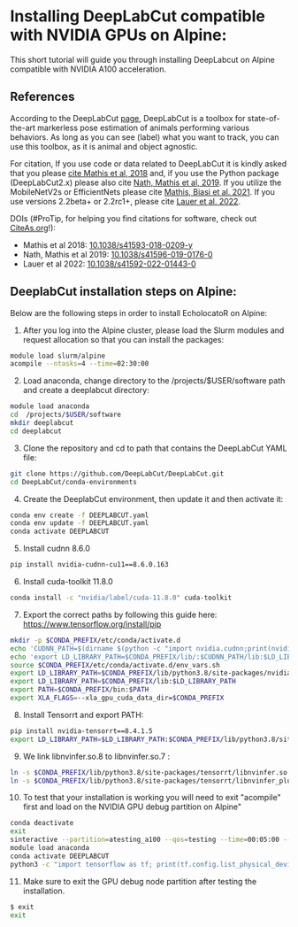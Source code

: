 Installing DeepLabCut compatible with NVIDIA GPUs on Alpine:
============================================================

This short tutorial will guide you through installing DeepLabcut on Alpine compatible with NVIDIA A100 acceleration.

## References

According to the DeepLabCut [page](https://github.com/DeepLabCut/DeepLabCut), DeepLabCut is a toolbox for state-of-the-art 
markerless pose estimation of animals performing various behaviors. As long as you can see (label) what you want to track, 
you can use this toolbox, as it is animal and object agnostic.

For citation, If you use code or data related to DeepLabCut it is kindly asked that you please [cite Mathis et al, 2018](https://www.nature.com/articles/s41593-018-0209-y) 
and, if you use the Python package (DeepLabCut2.x) please also cite [Nath, Mathis et al, 2019](https://doi.org/10.1038/s41596-019-0176-0). 
If you utilize the MobileNetV2s or EfficientNets please cite [Mathis, Biasi et al. 2021](https://openaccess.thecvf.com/content/WACV2021/papers/Mathis_Pretraining_Boosts_Out-of-Domain_Robustness_for_Pose_Estimation_WACV_2021_paper.pdf). 
If you use versions 2.2beta+ or 2.2rc1+, please cite [Lauer et al. 2022](https://www.nature.com/articles/s41592-022-01443-0).

DOIs (#ProTip, for helping you find citations for software, check out [CiteAs.org](http://citeas.org/)!):

- Mathis et al 2018: [10.1038/s41593-018-0209-y](https://doi.org/10.1038/s41593-018-0209-y)
- Nath, Mathis et al 2019: [10.1038/s41596-019-0176-0](https://doi.org/10.1038/s41596-019-0176-0)
- Lauer et al 2022: [10.1038/s41592-022-01443-0](https://doi.org/10.1038/s41592-022-01443-0)


## DeeplabCut installation steps on Alpine:
Below are the following steps in order to install EcholocatoR on Alpine:

1) After you log into the Alpine cluster, please load the Slurm modules and request allocation so that you can install the packages:

```bash
module load slurm/alpine 
acompile --ntasks=4 --time=02:30:00
```
2) Load anaconda, change directory to the /projects/$USER/software path and create a deeplabcut directory:

```bash
module load anaconda
cd  /projects/$USER/software
mkdir deeplabcut
cd deeplabcut
```
3) Clone the repository and cd to path that contains the DeepLabCut YAML file:
```bash
git clone https://github.com/DeepLabCut/DeepLabCut.git
cd DeepLabCut/conda-environments
```

4) Create the DeeplabCut environment, then update it and then activate it:
```bash
conda env create -f DEEPLABCUT.yaml
conda env update -f DEEPLABCUT.yaml
conda activate DEEPLABCUT
```
5) Install cudnn 8.6.0

```bash
pip install nvidia-cudnn-cu11==8.6.0.163 
```

6) Install cuda-toolkit 11.8.0

```bash
conda install -c "nvidia/label/cuda-11.8.0" cuda-toolkit 
```

7) Export the correct paths by following this guide here: https://www.tensorflow.org/install/pip

```bash
mkdir -p $CONDA_PREFIX/etc/conda/activate.d
echo 'CUDNN_PATH=$(dirname $(python -c "import nvidia.cudnn;print(nvidia.cudnn.__file__)"))' >> $CONDA_PREFIX/etc/conda/activate.d/env_vars.sh
echo 'export LD_LIBRARY_PATH=$CONDA_PREFIX/lib/:$CUDNN_PATH/lib:$LD_LIBRARY_PATH' >> $CONDA_PREFIX/etc/conda/activate.d/env_vars.sh
source $CONDA_PREFIX/etc/conda/activate.d/env_vars.sh
export LD_LIBRARY_PATH=$CONDA_PREFIX/lib/python3.8/site-packages/nvidia/cudnn/lib:$LD_LIBRARY_PATH
export LD_LIBRARY_PATH=$CONDA_PREFIX/lib:$LD_LIBRARY_PATH
export PATH=$CONDA_PREFIX/bin:$PATH
export XLA_FLAGS=--xla_gpu_cuda_data_dir=$CONDA_PREFIX
```

8) Install Tensorrt and export PATH:

```bash
pip install nvidia-tensorrt==8.4.1.5
export LD_LIBRARY_PATH=$LD_LIBRARY_PATH:$CONDA_PREFIX/lib/python3.8/site-packages/tensorrt
```
9) We link libnvinfer.so.8  to libnvinfer.so.7 :

```bash
ln -s $CONDA_PREFIX/lib/python3.8/site-packages/tensorrt/libnvinfer.so.8 $CONDA_PREFIX/lib/python3.8/site-packages/tensorrt/libnvinfer.so.7
ln -s $CONDA_PREFIX/lib/python3.8/site-packages/tensorrt/libnvinfer_plugin.so.8  $CONDA_PREFIX/lib/python3.8/site-packages/tensorrt/libnvinfer_plugin.so.7 
```

10) To test that your installation is working you will need to exit "acompile"  first and load on the NVIDIA GPU debug partition on Alpine"

```bash
conda deactivate
exit
sinteractive --partition=atesting_a100 --qos=testing --time=00:05:00 --gres=gpu:1 --ntasks=2
module load anaconda
conda activate DEEPLABCUT
python3 -c "import tensorflow as tf; print(tf.config.list_physical_devices('GPU'))"
```

11) Make sure to exit the GPU debug node partition after testing the installation.
   
```bash
$ exit
exit
```





